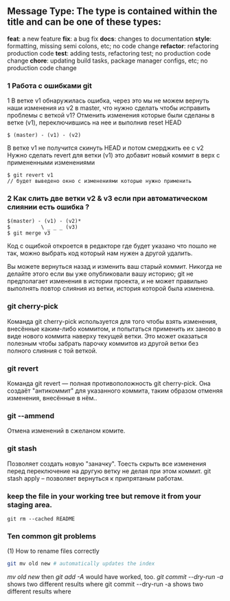 ## Message Type: The type is contained within the title and can be one of these types:

**feat**: a new feature
**fix**: a bug fix
**docs**: changes to documentation
**style**: formatting, missing semi colons, etc; no code change
**refactor**: refactoring production code
**test**: adding tests, refactoring test; no production code change
**chore**: updating build tasks, package manager configs, etc; no production code change

### 1 Работа с ошибками git
1 В ветке v1 обнаружилась ошибка, через это мы не можем вернуть наши изменения из v2 в master,
что нужно сделать чтобы исправить проблемы с веткой v1?
Отменить изменения которые были сделаны в ветке (v1), переключившись на нее и выполнив reset HEAD
```
$ (master) - (v1) - (v2)
```
В ветке v1 не получится скинуть HEAD и потом смерджить ее с v2
Нужно сделать revert для ветки (v1) это добавит новый коммит в верх с примененными изменениями

```git
$ git revert v1
// будет выведено окно с изменениями которые нужно применить

```
### 2 Как слить две ветки v2 & v3 если при автоматическом слиянии есть ошибка ? 
```
$(master) - (v1) - (v2)*
$          \ _ _ _ (v3)
$ git merge v3
```
Код с ощибкой откроется в редакторе где будет указано что пошло не так,
можно выбрать код который нам нужен а другой удалить. 

Вы можете вернуться назад и изменить ваш старый коммит. 
Никогда не делайте этого если вы уже опубликовали вашу историю; git не предполагает изменения в истории проекта,
и не может правильно выполнять повтор слияния из ветки, история которой была изменена.

### git cherry-pick
Команда git cherry-pick используется для того чтобы взять изменения, внесённые каким-либо коммитом, и попытаться применить их заново в виде нового коммита наверху текущей ветки. Это может оказаться полезным чтобы забрать парочку коммитов из другой ветки без полного слияния с той веткой.

### git revert 
Команда git revert — полная противоположность git cherry-pick. Она создаёт "антикоммит" для указанного коммита, таким образом отменяя изменения, внесённые в нём..

### git --ammend
Отмена изменений в сжеланом комите. 

### git stash
Позволяет создать новую "заначку". Тоесть скрыть все изменения перед переключение на другую ветку не делая при этом коммит. 
git stash apply – позволяет вернуться к припрятаным работам.

### keep the file in your working tree but remove it from your staging area.
```git
git rm --cached README
```

### Ten common git problems 

(1) How to rename files correctly
```bash
git mv old new # automatically updates the index
```

_mv old new_ then _git add -A_ would have worked, too.
_git commit --dry-run -a_ shows two different results where
git commit --dry-run -a shows two different results where
